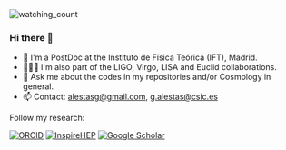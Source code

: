 <img src="https://komarev.com/ghpvc/?username=GeorgeAlestas&color=brightgreen" alt="watching_count" />

### Hi there 👋


- 🔭 I'm a PostDoc at the Instituto de Física Teórica (IFT), Madrid.
- 🧑‍🤝‍🧑 I'm also part of the LIGO, Virgo, LISA and Euclid collaborations.
- 💬 Ask me about the codes in my repositories and/or Cosmology in general. 
- 📫 Contact: alestasg@gmail.com, g.alestas@csic.es

Follow my research:

<a href="https://orcid.org/0000-0003-1790-4914" target="_blank"><img src="https://img.shields.io/badge/_-ORCID-green?style=plastic&logo=orcid&logoColor=white" alt="ORCID"></a>
<a href="https://inspirehep.net/authors/1718064?ui-citation-summary=true#with-citation-summary" target="_blank"><img src="https://img.shields.io/badge/_-InspireHEP-blue?style=plastic&logo=inspirehep" alt="InspireHEP"></a>
<a href="https://scholar.google.com/citations?user=NIruALgAAAAJ" target="_blank"><img src="https://img.shields.io/badge/_-Google%20Scholar-white?style=plastic&logo=googlescholar&logoColor=black" alt="Google Scholar"></a>

<!--
<img src="https://github-readme-stats.vercel.app/api/top-langs?username=GeorgeAlestas&show_icons=true&locale=en&layout=compact&theme=chartreuse-dark" alt="ovi" />

![Contribution](https://activity-graph.herokuapp.com/graph?username=GeorgeAlestas&theme=react-dark&hide_border=true&area=true)

-->
